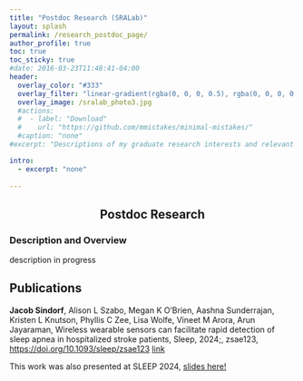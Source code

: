 ```yaml
---
title: "Postdoc Research (SRALab)"
layout: splash
permalink: /research_postdoc_page/
author_profile: true
toc: true
toc_sticky: true
#date: 2016-03-23T11:48:41-04:00
header:
  overlay_color: "#333"
  overlay_filter: "linear-gradient(rgba(0, 0, 0, 0.5), rgba(0, 0, 0, 0.5))"
  overlay_image: /sralab_photo3.jpg
  #actions:
  #  - label: "Download"
  #    url: "https://github.com/mmistakes/minimal-mistakes/"
  #caption: "none"
#excerpt: "Descriptions of my graduate research interests and relevant material."

intro: 
  - excerpt: "none"   
   
---
```


## <center> Postdoc Research</center>
### Description and Overview
description in progress

## Publications
**Jacob Sindorf**, Alison L Szabo, Megan K O’Brien, Aashna Sunderrajan, Kristen L Knutson, Phyllis C Zee, Lisa Wolfe, Vineet M Arora, Arun Jayaraman, Wireless wearable sensors can facilitate rapid detection of sleep apnea in hospitalized stroke patients, Sleep, 2024;, zsae123, https://doi.org/10.1093/sleep/zsae123 [link](https://academic.oup.com/sleep/advance-article/doi/10.1093/sleep/zsae123/7685383?utm_source=authortollfreelink&utm_campaign=sleep&utm_medium=email&guestAccessKey=dae0e0b4-456f-499c-a7a3-670452f78aa9)

This work was also presented at SLEEP 2024, [slides here!](/sleepprez_24/)
